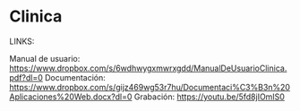# Clinica

LINKS:

Manual de usuario:
https://www.dropbox.com/s/6wdhwygxmwrxgdd/ManualDeUsuarioClinica.pdf?dl=0
Documentación:
https://www.dropbox.com/s/gijz469wg53r7hu/Documentaci%C3%B3n%20Aplicaciones%20Web.docx?dl=0
Grabación:
https://youtu.be/5fd8jIOmIS0
